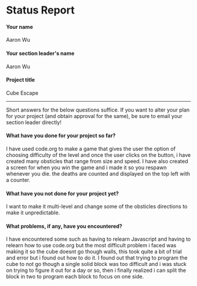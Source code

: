 # Status Report

#### Your name

Aaron Wu

#### Your section leader's name

Aaron Wu

#### Project title

Cube Escape 

***

Short answers for the below questions suffice. If you want to alter your plan for your project (and obtain approval for the same), be sure to email your section leader directly!

#### What have you done for your project so far?

I have used code.org to make a game that gives the user the option of choosing difficulty of the level and once the user clicks on the button, i have created many obsticles that range from size and speed. I have also created a screen for when you win the game and i made it so you respawn whenever you die. the deaths are counted and displayed on the top left with a counter. 
#### What have you not done for your project yet?

I want to make it multi-level and change some of the obsticles directions to make it unpredictable. 

#### What problems, if any, have you encountered?

I have encountered some such as having to relearn Javascript and having to relearn how to use code.org but the most difficult problem i faced was making it so the cube doesnt go though walls, this took quite a bit of trial and error but i found out how to do it. I found out that trying to program the cube to not go though a single solid block was too difficult and i was stuck on trying to figure it out for a day or so, then i finally realized i can split the block in two to program each block to focus on one side.
